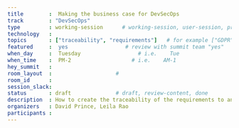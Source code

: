 ```yaml
---
title        :  Making the business case for DevSecOps
track        : "DevSecOps"
type         : working-session      # working-session, user-session, product-session
technology   :
topics       : ["traceability", "requirements"]   # for example ["GDPR"]
featured     :  yes                  # review with summit team "yes"
when_day     :  Tuesday                  # i.e.    Tue
when_time    :  PM-2                   # i.e.    AM-1
hey_summit   :
room_layout  :                    #
room_id      :
session_slack: 
status       : draft              # draft, review-content, done
description  : How to create the traceability of the requirements to an industry standard
organizers   : David Prince, Leila Rao
participants :
---
```



<!--(add intro)

## WHY

(...)

## What

(...)

## Outcomes

(...)

## References

(...)


## Previous-->
